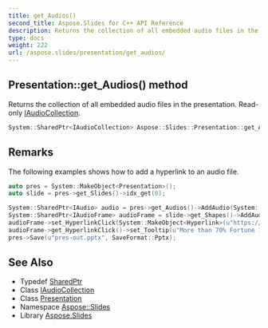 ```yaml
---
title: get_Audios()
second_title: Aspose.Slides for C++ API Reference
description: Returns the collection of all embedded audio files in the presentation. Read-only IAudioCollection.
type: docs
weight: 222
url: /aspose.slides/presentation/get_audios/
---
```

## Presentation::get_Audios() method


Returns the collection of all embedded audio files in the presentation. Read-only [IAudioCollection](../../iaudiocollection/).

```cpp
System::SharedPtr<IAudioCollection> Aspose::Slides::Presentation::get_Audios() override
```

## Remarks


The following examples shows how to add a hyperlink to an audio file. 
```cpp
auto pres = System::MakeObject<Presentation>();
auto slide = pres->get_Slides()->idx_get(0);

System::SharedPtr<IAudio> audio = pres->get_Audios()->AddAudio(System::IO::File::ReadAllBytes(u"audio.mp3"));
System::SharedPtr<IAudioFrame> audioFrame = slide->get_Shapes()->AddAudioFrameEmbedded(10.0f, 10.0f, 100.0f, 100.0f, audio);
audioFrame->set_HyperlinkClick(System::MakeObject<Hyperlink>(u"https://www.aspose.com/"));
audioFrame->get_HyperlinkClick()->set_Tooltip(u"More than 70% Fortune 100 companies trust Aspose APIs");
pres->Save(u"pres-out.pptx", SaveFormat::Pptx);
```

## See Also

* Typedef [SharedPtr](../../../system/sharedptr/)
* Class [IAudioCollection](../../iaudiocollection/)
* Class [Presentation](../)
* Namespace [Aspose::Slides](../../)
* Library [Aspose.Slides](../../../)